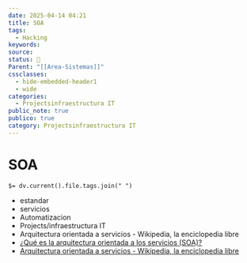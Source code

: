 ```yaml
---
date: 2025-04-14 04:21
title: SOA
tags:
  - Hacking
keywords: 
source: 
status: 📌
Parent: "[[Area-Sistemas]]"
cssclasses:
  - hide-embedded-header1
  - wide
categories:
  - Projectsinfraestructura IT
public_note: true
publico: true
category: Projectsinfraestructura IT
---
```

# SOA
`$= dv.current().file.tags.join(" ")`

- estandar
- servicios
- Automatizacion
- Projects/infraestructura IT
-  Arquitectura orientada a servicios - Wikipedia, la enciclopedia libre
- [¿Qué es la arquitectura orientada a los servicios (SOA)?](https://www.redhat.com/es/topics/cloud-native-apps/what-is-service-oriented-architecture) 
- [Arquitectura orientada a servicios - Wikipedia, la enciclopedia libre](https://es.wikipedia.org/wiki/Arquitectura_orientada_a_servicios) 